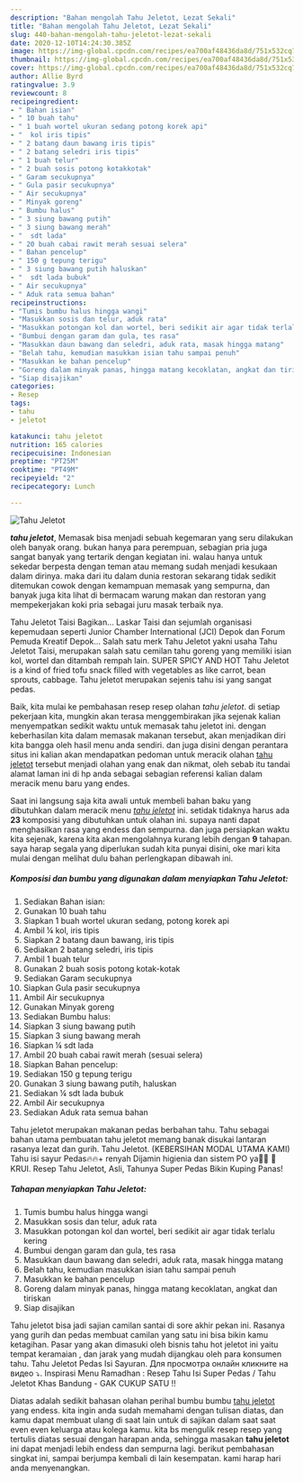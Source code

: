 ```yaml
---
description: "Bahan mengolah Tahu Jeletot, Lezat Sekali"
title: "Bahan mengolah Tahu Jeletot, Lezat Sekali"
slug: 440-bahan-mengolah-tahu-jeletot-lezat-sekali
date: 2020-12-10T14:24:30.385Z
image: https://img-global.cpcdn.com/recipes/ea700af48436da8d/751x532cq70/tahu-jeletot-foto-resep-utama.jpg
thumbnail: https://img-global.cpcdn.com/recipes/ea700af48436da8d/751x532cq70/tahu-jeletot-foto-resep-utama.jpg
cover: https://img-global.cpcdn.com/recipes/ea700af48436da8d/751x532cq70/tahu-jeletot-foto-resep-utama.jpg
author: Allie Byrd
ratingvalue: 3.9
reviewcount: 8
recipeingredient:
- " Bahan isian"
- " 10 buah tahu"
- " 1 buah wortel ukuran sedang potong korek api"
- "  kol iris tipis"
- " 2 batang daun bawang iris tipis"
- " 2 batang seledri iris tipis"
- " 1 buah telur"
- " 2 buah sosis potong kotakkotak"
- " Garam secukupnya"
- " Gula pasir secukupnya"
- " Air secukupnya"
- " Minyak goreng"
- " Bumbu halus"
- " 3 siung bawang putih"
- " 3 siung bawang merah"
- "  sdt lada"
- " 20 buah cabai rawit merah sesuai selera"
- " Bahan pencelup"
- " 150 g tepung terigu"
- " 3 siung bawang putih haluskan"
- "  sdt lada bubuk"
- " Air secukupnya"
- " Aduk rata semua bahan"
recipeinstructions:
- "Tumis bumbu halus hingga wangi"
- "Masukkan sosis dan telur, aduk rata"
- "Masukkan potongan kol dan wortel, beri sedikit air agar tidak terlalu kering"
- "Bumbui dengan garam dan gula, tes rasa"
- "Masukkan daun bawang dan seledri, aduk rata, masak hingga matang"
- "Belah tahu, kemudian masukkan isian tahu sampai penuh"
- "Masukkan ke bahan pencelup"
- "Goreng dalam minyak panas, hingga matang kecoklatan, angkat dan tiriskan"
- "Siap disajikan"
categories:
- Resep
tags:
- tahu
- jeletot

katakunci: tahu jeletot 
nutrition: 165 calories
recipecuisine: Indonesian
preptime: "PT25M"
cooktime: "PT49M"
recipeyield: "2"
recipecategory: Lunch

---
```



![Tahu Jeletot](https://img-global.cpcdn.com/recipes/ea700af48436da8d/751x532cq70/tahu-jeletot-foto-resep-utama.jpg)

<b><i>tahu jeletot</i></b>, Memasak bisa menjadi sebuah kegemaran yang seru dilakukan oleh banyak orang. bukan hanya para perempuan, sebagian pria juga sangat banyak yang tertarik dengan kegiatan ini. walau hanya untuk sekedar berpesta dengan teman atau memang sudah menjadi kesukaan dalam dirinya. maka dari itu dalam dunia restoran sekarang tidak sedikit ditemukan cowok dengan kemampuan memasak yang sempurna, dan banyak juga kita lihat di bermacam warung makan dan restoran yang mempekerjakan koki pria sebagai juru masak terbaik nya.

Tahu Jeletot Taisi Bagikan… Laskar Taisi dan sejumlah organisasi kepemudaan seperti Junior Chamber International (JCI) Depok dan Forum Pemuda Kreatif Depok… Salah satu merk Tahu Jeletot yakni usaha Tahu Jeletot Taisi, merupakan salah satu cemilan tahu goreng yang memiliki isian kol, wortel dan ditambah rempah lain. SUPER SPICY AND HOT Tahu Jeletot is a kind of fried tofu snack filled with vegetables as like carrot, bean sprouts, cabbage. Tahu jeletot merupakan sejenis tahu isi yang sangat pedas.

Baik, kita mulai ke pembahasan resep resep olahan <i>tahu jeletot</i>. di setiap pekerjaan kita, mungkin akan terasa menggembirakan jika sejenak kalian menyempatkan sedikit waktu untuk memasak tahu jeletot ini. dengan keberhasilan kita dalam memasak makanan tersebut, akan menjadikan diri kita bangga oleh hasil menu anda sendiri. dan juga disini dengan perantara situs ini kalian akan mendapatkan pedoman untuk meracik olahan <u>tahu jeletot</u> tersebut menjadi olahan yang enak dan nikmat, oleh sebab itu tandai alamat laman ini di hp anda sebagai sebagian referensi kalian dalam meracik menu baru yang endes.


Saat ini langsung saja kita awali untuk membeli bahan baku yang dibutuhkan dalam meracik menu <u><i>tahu jeletot</i></u> ini. setidak tidaknya harus ada <b>23</b> komposisi yang dibutuhkan untuk olahan ini. supaya nanti dapat menghasilkan rasa yang endess dan sempurna. dan juga persiapkan waktu kita sejenak, karena kita akan mengolahnya kurang lebih dengan <b>9</b> tahapan. saya harap segala yang diperlukan sudah kita punyai disini, oke mari kita mulai dengan melihat dulu bahan perlengkapan dibawah ini.

<!--inarticleads1-->

##### Komposisi dan bumbu yang digunakan dalam menyiapkan Tahu Jeletot:

1. Sediakan  Bahan isian:
1. Gunakan  10 buah tahu
1. Siapkan  1 buah wortel ukuran sedang, potong korek api
1. Ambil  ¼ kol, iris tipis
1. Siapkan  2 batang daun bawang, iris tipis
1. Sediakan  2 batang seledri, iris tipis
1. Ambil  1 buah telur
1. Gunakan  2 buah sosis potong kotak-kotak
1. Sediakan  Garam secukupnya
1. Siapkan  Gula pasir secukupnya
1. Ambil  Air secukupnya
1. Gunakan  Minyak goreng
1. Sediakan  Bumbu halus:
1. Siapkan  3 siung bawang putih
1. Siapkan  3 siung bawang merah
1. Siapkan  ¼ sdt lada
1. Ambil  20 buah cabai rawit merah (sesuai selera)
1. Siapkan  Bahan pencelup:
1. Sediakan  150 g tepung terigu
1. Gunakan  3 siung bawang putih, haluskan
1. Sediakan  ¼ sdt lada bubuk
1. Ambil  Air secukupnya
1. Sediakan  Aduk rata semua bahan


Tahu jeletot merupakan makanan pedas berbahan tahu. Tahu sebagai bahan utama pembuatan tahu jeletot memang banak disukai lantaran rasanya lezat dan gurih. Tahu Jeletot. (KEBERSIHAN MODAL UTAMA KAMI) Tahu isi sayur Pedas🔥🔥+ renyah Dijamin higienia dan sistem PO ya🙏🏻 📍KRUI. Resep Tahu Jeletot, Asli, Tahunya Super Pedas Bikin Kuping Panas! 

<!--inarticleads2-->

##### Tahapan menyiapkan Tahu Jeletot:

1. Tumis bumbu halus hingga wangi
1. Masukkan sosis dan telur, aduk rata
1. Masukkan potongan kol dan wortel, beri sedikit air agar tidak terlalu kering
1. Bumbui dengan garam dan gula, tes rasa
1. Masukkan daun bawang dan seledri, aduk rata, masak hingga matang
1. Belah tahu, kemudian masukkan isian tahu sampai penuh
1. Masukkan ke bahan pencelup
1. Goreng dalam minyak panas, hingga matang kecoklatan, angkat dan tiriskan
1. Siap disajikan


Tahu jeletot bisa jadi sajian camilan santai di sore akhir pekan ini. Rasanya yang gurih dan pedas membuat camilan yang satu ini bisa bikin kamu ketagihan. Pasar yang akan dimasuki oleh bisnis tahu hot jeletot ini yaitu tempat keramaian , dan jarak yang mudah dijangkau oleh para konsumen tahu. Tahu Jeletot Pedas Isi Sayuran. Для просмотра онлайн кликните на видео ⤵. Inspirasi Menu Ramadhan : Resep Tahu Isi Super Pedas / Tahu Jeletot Khas Bandung - GAK CUKUP SATU !! 

Diatas adalah sedikit bahasan olahan perihal bumbu bumbu <u>tahu jeletot</u> yang endess. kita ingin anda sudah memahami dengan tulisan diatas, dan kamu dapat membuat ulang di saat lain untuk di sajikan dalam saat saat even even keluarga atau kolega kamu. kita bs mengulik resep resep yang tertulis diatas sesuai dengan harapan anda, sehingga masakan <b>tahu jeletot</b> ini dapat menjadi lebih endess dan sempurna lagi. berikut pembahasan singkat ini, sampai berjumpa kembali di lain kesempatan. kami harap hari anda menyenangkan.
